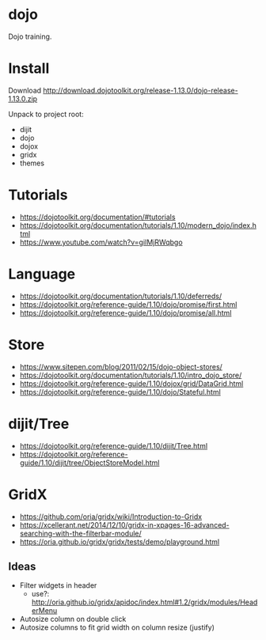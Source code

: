 # dojo

Dojo training.

# Install

Download http://download.dojotoolkit.org/release-1.13.0/dojo-release-1.13.0.zip

Unpack to project root:
* dijit
* dojo
* dojox
* gridx
* themes

# Tutorials

* https://dojotoolkit.org/documentation/#tutorials
* https://dojotoolkit.org/documentation/tutorials/1.10/modern_dojo/index.html
* https://www.youtube.com/watch?v=giIMjRWqbgo

# Language

* https://dojotoolkit.org/documentation/tutorials/1.10/deferreds/
* https://dojotoolkit.org/reference-guide/1.10/dojo/promise/first.html
* https://dojotoolkit.org/reference-guide/1.10/dojo/promise/all.html

# Store

* https://www.sitepen.com/blog/2011/02/15/dojo-object-stores/
* https://dojotoolkit.org/documentation/tutorials/1.10/intro_dojo_store/
* https://dojotoolkit.org/reference-guide/1.10/dojox/grid/DataGrid.html
* https://dojotoolkit.org/reference-guide/1.10/dojo/Stateful.html

# dijit/Tree

* https://dojotoolkit.org/reference-guide/1.10/dijit/Tree.html
* https://dojotoolkit.org/reference-guide/1.10/dijit/tree/ObjectStoreModel.html

# GridX

* https://github.com/oria/gridx/wiki/Introduction-to-Gridx
* https://xcellerant.net/2014/12/10/gridx-in-xpages-16-advanced-searching-with-the-filterbar-module/
* https://oria.github.io/gridx/gridx/tests/demo/playground.html

## Ideas

* Filter widgets in header
    * use?: http://oria.github.io/gridx/apidoc/index.html#1.2/gridx/modules/HeaderMenu
* Autosize column on double click
* Autosize columns to fit grid width on column resize (justify)
